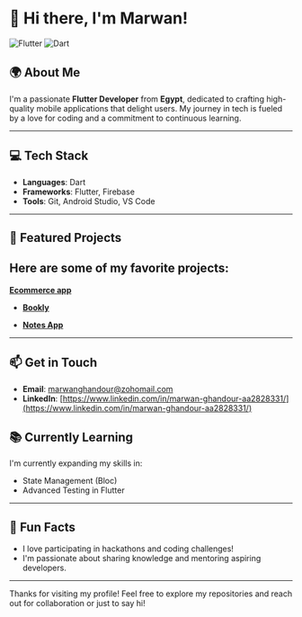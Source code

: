 # 🌟 Hi there, I'm Marwan!

![Flutter](https://img.shields.io/badge/Flutter-02569B?style=flat&logo=flutter&logoColor=white)
![Dart](https://img.shields.io/badge/Dart-00BFFF?style=flat&logo=dart&logoColor=white)

## 🌍 About Me
I'm a passionate **Flutter Developer** from **Egypt**, dedicated to crafting high-quality mobile applications that delight users. My journey in tech is fueled by a love for coding and a commitment to continuous learning.

---

## 💻 Tech Stack
- **Languages**: Dart
- **Frameworks**: Flutter, Firebase
- **Tools**: Git, Android Studio, VS Code

---

## 🌟 Featured Projects
Here are some of my favorite projects:
-

**[Ecommerce app](https://github.com/marwanghandour/ecommerce_app/tree/main)**
 - **[Bookly](https://github.com/marwanghandour/bookly)**

- **[Notes App](https://github.com/marwanghandour/notes_app)** 

---

## 📫 Get in Touch
- **Email**: [marwanghandour@zohomail.com](mailto:marwanghandour@zohomail.com)
- **LinkedIn**: [https://www.linkedin.com/in/marwan-ghandour-aa2828331/](https://www.linkedin.com/in/marwan-ghandour-aa2828331/)


## 📚 Currently Learning
I'm currently expanding my skills in:
- State Management (Bloc)
- Advanced Testing in Flutter

---

## 🎉 Fun Facts
- I love participating in hackathons and coding challenges!
- I'm passionate about sharing knowledge and mentoring aspiring developers.

---

Thanks for visiting my profile! Feel free to explore my repositories and reach out for collaboration or just to say hi!
